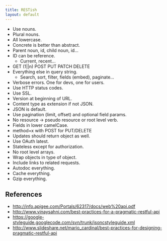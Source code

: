 ```yaml
---
title: RESTish
layout: default
---
```


- Use nouns.
- Plural nouns.
- All lowercase.
- Concrete is better than abstract.
- Parent noun, id, child noun, id...
- ID can be reference.
    - Current, recent...
- GET (1||n) POST PUT PATCH DELETE
- Everything else in query string.
    - Search, sort, filter, fields (embed), paginate...
- Verbose errors. One for devs, one for users.
- Use HTTP status codes.
- Use SSL.
- Version at beginning of URL.
- Content type as extension if not JSON.
- JSON is default.
- Use pagination (limit, offset) and optional field params.
- No resource -> pseudo resource or root level verb.
- Fields in lower camelCase.
- method=x with POST for PUT/DELETE
- Updates should return object as well.
- Use OAuth latest.
- Stateless except for authorization.
- No root level arrays.
- Wrap objects in type of object.
- Include links to related requests.
- Autodoc everything.
- Cache everything.
- Gzip everything.

References
----------

- <http://info.apigee.com/Portals/62317/docs/web%20api.pdf>
- <http://www.vinaysahni.com/best-practices-for-a-pragmatic-restful-api>
- <https://google-styleguide.googlecode.com/svn/trunk/jsoncstyleguide.xml>
- <http://www.slideshare.net/mario_cardinal/best-practices-for-designing-pragmatic-restful-api>

